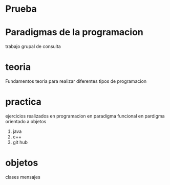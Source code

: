 # Prueba
# Paradigmas de la programacion
trabajo grupal de consulta
# teoria
Fundamentos teoria para realizar diferentes tipos de programacion 
# practica
ejercicios realizados en programacion 
en paradigma funcional 
en pardigma orientado a objetos

1. java
2. c++
3. git hub
# objetos
clases 
mensajes 
